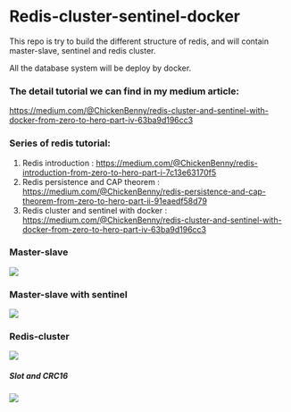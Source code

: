 # Redis-cluster-sentinel-docker
This repo is try to build the different structure of redis, and will contain master-slave, sentinel and redis cluster. 

All the database system will be deploy by docker.

### The detail tutorial we can find in my medium article:
https://medium.com/@ChickenBenny/redis-cluster-and-sentinel-with-docker-from-zero-to-hero-part-iv-63ba9d196cc3

### Series of redis tutorial:
1. Redis introduction : https://medium.com/@ChickenBenny/redis-introduction-from-zero-to-hero-part-i-7c13e63170f5
2. Redis persistence and CAP theorem : https://medium.com/@ChickenBenny/redis-persistence-and-cap-theorem-from-zero-to-hero-part-ii-91eaedf58d79
3. Redis cluster and sentinel with docker : https://medium.com/@ChickenBenny/redis-cluster-and-sentinel-with-docker-from-zero-to-hero-part-iv-63ba9d196cc3

### Master-slave
![](https://i.imgur.com/PggxwJH.png)

### Master-slave with sentinel
![](https://i.imgur.com/WKLCLgN.png)


### Redis-cluster
![](https://i.imgur.com/dejCci3.png)


##### Slot and CRC16
![](https://i.imgur.com/yKmGRtY.png)


